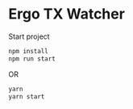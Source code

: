 # Ergo TX Watcher

Start project

```javascript
npm install
npm run start
```

OR

```javascript
yarn
yarn start
```
